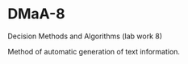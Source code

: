 # DMaA-8
Decision Methods and Algorithms (lab work 8)

Method of automatic generation of text information.
